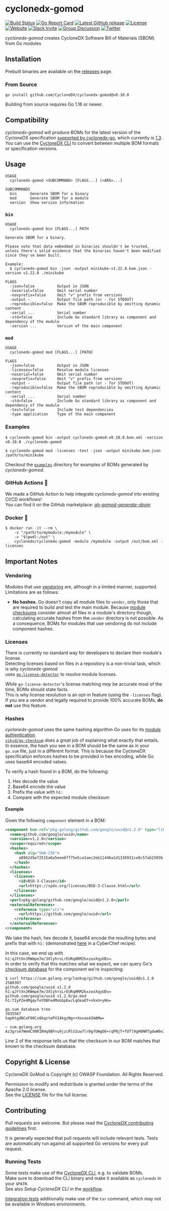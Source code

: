 # cyclonedx-gomod

[![Build Status](https://github.com/CycloneDX/cyclonedx-gomod/actions/workflows/ci.yml/badge.svg)](https://github.com/CycloneDX/cyclonedx-gomod/actions/workflows/ci.yml)
[![Go Report Card](https://goreportcard.com/badge/github.com/CycloneDX/cyclonedx-gomod)](https://goreportcard.com/report/github.com/CycloneDX/cyclonedx-gomod)
[![Latest GitHub release](https://img.shields.io/github/v/release/CycloneDX/cyclonedx-gomod?sort=semver)](https://github.com/CycloneDX/cyclonedx-gomod/releases/latest)
[![License](https://img.shields.io/badge/license-Apache%202.0-brightgreen.svg)](LICENSE)
[![Website](https://img.shields.io/badge/https://-cyclonedx.org-blue.svg)](https://cyclonedx.org/)
[![Slack Invite](https://img.shields.io/badge/Slack-Join-blue?logo=slack&labelColor=393939)](https://cyclonedx.org/slack/invite)
[![Group Discussion](https://img.shields.io/badge/discussion-groups.io-blue.svg)](https://groups.io/g/CycloneDX)
[![Twitter](https://img.shields.io/twitter/url/http/shields.io.svg?style=social&label=Follow)](https://twitter.com/CycloneDX_Spec)

*cyclonedx-gomod* creates CycloneDX Software Bill of Materials (SBOM) from Go modules

## Installation

Prebuilt binaries are available on the [releases](https://github.com/CycloneDX/cyclonedx-gomod/releases) page.

### From Source

```shell
go install github.com/CycloneDX/cyclonedx-gomod@v0.10.0
```

Building from source requires Go 1.16 or newer.

## Compatibility

*cyclonedx-gomod* will produce BOMs for the latest version of the CycloneDX specification 
[supported by cyclonedx-go](https://github.com/CycloneDX/cyclonedx-go#compatibility), which currently is [1.3](https://cyclonedx.org/docs/1.3/). 
You can use the [CycloneDX CLI](https://github.com/CycloneDX/cyclonedx-cli#convert-command) to convert between multiple 
BOM formats or specification versions. 

## Usage

```
USAGE
  cyclonedx-gomod <SUBCOMMAND> [FLAGS...] [<ARG>...]

SUBCOMMANDS
  bin      Generate SBOM for a binary
  mod      Generate SBOM for a module
  version  Show version information
```

### `bin`

```
USAGE
  cyclonedx-gomod bin [FLAGS...] PATH

Generate SBOM for a binary.

Please note that data embedded in binaries shouldn't be trusted,
unless there's solid evidence that the binaries haven't been modified
since they've been built.

Example:
  $ cyclonedx-gomod bin -json -output minikube-v1.22.0.bom.json -version v1.22.0 ./minikube

FLAGS
  -json=false          Output in JSON
  -noserial=false      Omit serial number
  -novprefix=false     Omit "v" prefix from versions
  -output -            Output file path (or - for STDOUT)
  -reproducible=false  Make the SBOM reproducible by omitting dynamic content
  -serial ...          Serial number
  -std=false           Include Go standard library as component and dependency of the module
  -version ...         Version of the main component
```

### `mod`

```
USAGE
  cyclonedx-gomod mod [FLAGS...] [PATH]

FLAGS
  -json=false          Output in JSON
  -licenses=false      Resolve module licenses
  -noserial=false      Omit serial number
  -novprefix=false     Omit "v" prefix from versions
  -output -            Output file path (or - for STDOUT)
  -reproducible=false  Make the SBOM reproducible by omitting dynamic content
  -serial ...          Serial number
  -std=false           Include Go standard library as component and dependency of the module
  -test=false          Include test dependencies
  -type application    Type of the main component
```

### Examples

```shell
$ cyclonedx-gomod bin -output cyclonedx-gomod-v0.10.0.bom.xml -version v0.10.0 ./cyclonedx-gomod

$ cyclonedx-gomod mod -licenses -test -json -output minikube.bom.json /path/to/minikube
```

Checkout the [`examples`](./examples) directory for examples of BOMs generated by *cyclonedx-gomod*.

### GitHub Actions 🤖

We made a GitHub Action to help integrate *cyclonedx-gomod* into existing CI/CD workflows!  
You can find it on the GitHub marketplace: [*gh-gomod-generate-sbom*](https://github.com/marketplace/actions/cyclonedx-gomod-generate-sbom)

### Docker 🐳

```shell
$ docker run -it --rm \
    -v "/path/to/mymodule:/mymodule" \
    -v "$(pwd):/out" \
    cyclonedx/cyclonedx-gomod -module /mymodule -output /out/bom.xml -licenses
```

## Important Notes

### Vendoring

Modules that use [vendoring](https://golang.org/ref/mod#go-mod-vendor) are, although in a limited manner, supported.  
Limitations are as follows:

* **No hashes.** Go doesn't copy all module files to `vendor`, only those that are required to build
  and test the main module. Because [module checksums](#hashes) consider almost all files in a module's directory though, 
  calculating accurate hashes from the `vendor` directory is not possible. As a consequence, BOMs for modules that use
  vendoring do not include component hashes.

### Licenses

There is currently no standard way for developers to declare their module's license.  
Detecting licenses based on files in a repository is a non-trivial task, which is why *cyclonedx-gomod*  
uses [`go-license-detector`](https://github.com/go-enry/go-license-detector) to resolve module licenses.

While `go-license-detector`'s license matching *may* be accurate most of the time, BOMs should state facts.  
This is why license resolution is an opt-in feature (using the `-licenses` flag). If you are a vendor and legally
required to provide 100% accurate BOMs, **do not** use this feature.

### Hashes

*cyclonedx-gomod* uses the same hashing algorithm Go uses for its [module authentication](https://go.googlesource.com/proposal/+/master/design/25530-sumdb.md#module-authentication-with).  
[`vikyd/go-checksum`](https://github.com/vikyd/go-checksum#calc-checksum-of-module-directory) does a great job of
explaining what exactly that entails. In essence, the hash you see in a BOM should be the same as in your `go.sum` file,
just in a different format. This is because the CycloneDX specification enforces hashes to be provided in hex encoding,
while Go uses base64 encoded values.

To verify a hash found in a BOM, do the following:

1. Hex decode the value
2. Base64 encode the value
3. Prefix the value with `h1:`
4. Compare with the expected module checksum

#### Example

Given the following `component` element in a BOM:

```xml
<component bom-ref="pkg:golang/github.com/google/uuid@v1.2.0" type="library">
  <name>github.com/google/uuid</name>
  <version>v1.2.0</version>
  <scope>required</scope>
  <hashes>
    <hash alg="SHA-256">
      a8962d5e72515a6a5eee6ff75e5ca1aec2eb11446a1d1336931ce8c57ab2503b
    </hash>
  </hashes>
  <licenses>
    <license>
      <id>BSD-3-Clause</id>
      <url>https://spdx.org/licenses/BSD-3-Clause.html</url>
    </license>
  </licenses>
  <purl>pkg:golang/github.com/google/uuid@v1.2.0</purl>
  <externalReferences>
    <reference type="vcs">
      <url>https://github.com/google/uuid</url>
    </reference>
  </externalReferences>
</component>
```

We take the hash, hex decode it, base64 encode the resulting bytes and prefix that with `h1:` (demonstrated [here](https://gchq.github.io/CyberChef/#recipe=From_Hex('Auto')To_Base64('A-Za-z0-9%2B/%3D')Pad_lines('Start',3,'h1:')&input=YTg5NjJkNWU3MjUxNWE2YTVlZWU2ZmY3NWU1Y2ExYWVjMmViMTE0NDZhMWQxMzM2OTMxY2U4YzU3YWIyNTAzYg) in a CyberChef recipe).

In this case, we end up with `h1:qJYtXnJRWmpe7m/3XlyhrsLrEURqHRM2kxzoxXqyUDs=`.  
In order to verify that this matches what we expect, we can query Go's [checksum database](https://go.googlesource.com/proposal/+/master/design/25530-sumdb.md#checksum-database) for the component we're inspecting:

```
$ curl https://sum.golang.org/lookup/github.com/google/uuid@v1.2.0
2580307
github.com/google/uuid v1.2.0 h1:qJYtXnJRWmpe7m/3XlyhrsLrEURqHRM2kxzoxXqyUDs=
github.com/google/uuid v1.2.0/go.mod h1:TIyPZe4MgqvfeYDBFedMoGGpEw/LqOeaOT+nhxU+yHo=

go.sum database tree
3935567
SapHtgdNCeF00Cx8kqztePV24kgzNg++Xovae42HAMw=

— sum.golang.org Az3grsm7Wm4CVNR1RHq9BFnu9jzcRlU2uw7lr0gfUWgO6+rqPNjT+fUTl9gH0NRTgdwW9nItuQSMbhSaLCsk8YeYSAs=
```

Line 2 of the response tells us that the checksum in our BOM matches that known to the checksum database.

## Copyright & License

CycloneDX GoMod is Copyright (c) OWASP Foundation. All Rights Reserved.

Permission to modify and redistribute is granted under the terms of the Apache 2.0 license.  
See the [LICENSE](./LICENSE) file for the full license.

## Contributing

Pull requests are welcome. But please read the
[CycloneDX contributing guidelines](https://github.com/CycloneDX/.github/blob/master/CONTRIBUTING.md) first.

It is generally expected that pull requests will include relevant tests. Tests are automatically run against all
supported Go versions for every pull request.

### Running Tests

Some tests make use of the [CycloneDX CLI](https://github.com/CycloneDX/cyclonedx-cli), e.g. to validate BOMs.  
Make sure to download the CLI binary and make it available as `cyclonedx` in your `$PATH`.  
See also *Setup CycloneDX CLI* in the [workflow](https://github.com/CycloneDX/cyclonedx-gomod/blob/master/.github/workflows/ci.yml).

[Integration tests](./main_integration_test.go) additionally make use of the `tar` command, which may not be available in Windows environments.

